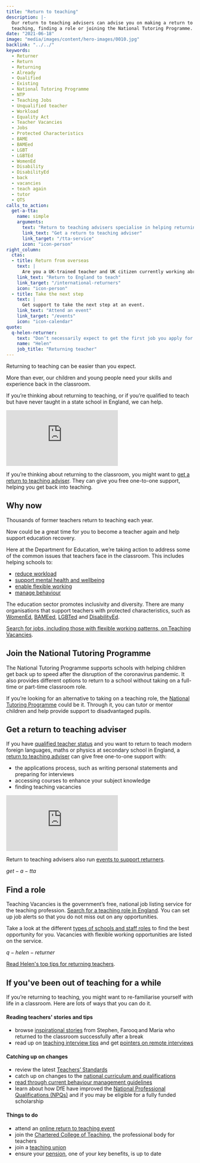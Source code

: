 ```yaml
---
title: "Return to teaching"
description: |-
  Our return to teaching advisers can advise you on making a return to
  teaching, finding a role or joining the National Tutoring Programme.
date: "2021-06-18"
image: "media/images/content/hero-images/0010.jpg"
backlink: "../../"
keywords:
  - Returner
  - Return
  - Returning
  - Already
  - Qualified
  - Existing
  - National Tutoring Programme
  - NTP
  - Teaching Jobs
  - Unqualified teacher
  - Workload
  - Equality Act
  - Teacher Vacancies
  - Jobs
  - Protected Characteristics
  - BAME
  - BAMEed
  - LGBT
  - LGBTEd
  - WomenEd
  - Disability
  - DisabilityEd
  - back
  - vacancies
  - teach again
  - tutor
  - QTS
calls_to_action:
  get-a-tta:
    name: simple
    arguments:
      text: "Return to teaching advisers specialise in helping returning teachers with qualified teacher status (QTS) get back into the classroom."
      link_text: "Get a return to teaching adviser"
      link_target: "/tta-service"
      icon: "icon-person"
right_column:
  ctas:
  - title: Return from overseas
    text: |
      Are you a UK-trained teacher and UK citizen currently working abroad?
    link_text: "Return to England to teach"
    link_target: "/international-returners"
    icon: "icon-person"
  - title: Take the next step
    text: |
      Get support to take the next step at an event.
    link_text: "Attend an event"
    link_target: "/events"
    icon: "icon-calendar"
quote:
  q-helen-returner:
    text: "Don’t necessarily expect to get the first job you apply for and don’t get disheartened if you’re not successful."
    name: "Helen"
    job_title: "Returning teacher"
---
```


Returning to teaching can be easier than you expect.

More than ever, our children and young people need your skills and experience back in the classroom.  

If you’re thinking about returning to teaching, or if you’re qualified to teach but have never taught in a state school in England, we can help.  

<div data-controller="aspect-ratio" data-aspect-ratio-width-value="560" data-aspect-ratio-height-value="290">
  <iframe 
    loading="lazy"
    src="https://www.youtube-nocookie.com/embed/_oQ4DTXkGHk" 
    frameborder="0" 
    allow="autoplay; encrypted-media" 
    allowfullscreen
  ></iframe>
</div>

If you’re thinking about returning to the classroom, you might want to [get a return to teaching adviser](https://adviser-getintoteaching.education.gov.uk/). They can give you free one-to-one support, helping you get back into teaching. 

## Why now

Thousands of former teachers return to teaching each year.

Now could be a great time for you to become a teacher again and help support education recovery.

Here at the Department for Education, we’re taking action to address some of the common issues that teachers face in the classroom. This includes helping schools to:

* [reduce workload](https://www.gov.uk/guidance/school-workload-reduction-toolkit)
* [support mental health and wellbeing](https://www.gov.uk/guidance/education-staff-wellbeing-charter)
* [enable flexible working](https://www.gov.uk/government/collections/flexible-working-resources-for-teachers-and-schools)
* [manage behaviour](https://www.gov.uk/guidance/behaviour-hubs)

The education sector promotes inclusivity and diversity. There are many organisations that support teachers with protected characteristics, such as [WomenEd](https://www.womened.org/), [BAMEed](https://www.bameednetwork.com/), [LGBTed](http://www.outteacher.org/) and [DisabilityEd](https://www.twitter.com/disability_ed).

[Search for jobs, including those with flexible working patterns, on Teaching Vacancies](https://teaching-vacancies.service.gov.uk/).

## Join the National Tutoring Programme

The National Tutoring Programme supports schools with helping children get back up to speed after the disruption of the coronavirus pandemic. It also provides different options to return to a school without taking on a full-time or part-time classroom role. 

If you’re looking for an alternative to taking on a teaching role, the [National Tutoring Programme](https://nationaltutoring.org.uk/) could be it. Through it, you can tutor or mentor children and help provide support to disadvantaged pupils.

## Get a return to teaching adviser

If you have [qualified teacher status](https://www.gov.uk/guidance/qualified-teacher-status-qts) and you want to return to teach modern foreign languages, maths or physics at secondary school in England, a [return to teaching adviser](https://adviser-getintoteaching.education.gov.uk/) can give free one-to-one support with:

* the applications process, such as writing personal statements and preparing for interviews
* accessing courses to enhance your subject knowledge
* finding teaching vacancies

<div data-controller="aspect-ratio" data-aspect-ratio-width-value="560" data-aspect-ratio-height-value="290">
  <iframe 
    loading="lazy"
    src="https://www.youtube-nocookie.com/embed/2NrLm_XId4k" 
    frameborder="0" 
    allow="autoplay; encrypted-media" 
    allowfullscreen
  ></iframe>
</div>

Return to teaching advisers also run [events to support returners](/event-categories/online-q-as).

$get-a-tta$

## Find a role

Teaching Vacancies is the government’s free, national job listing service for the teaching profession. [Search for a teaching role in England](https://teaching-vacancies.service.gov.uk/).
You can set up job alerts so that you do not miss out on any opportunities.

Take a look at the different [types of schools and staff roles](https://www.gov.uk/types-of-school)
to find the best opportunity for you. Vacancies with flexible working opportunities are listed on the service.

$q-helen-returner$

[Read Helen's top tips for returning teachers](/my-story-into-teaching/returners/top-tips-for-returning-teachers).

## If you've been out of teaching for a while

If you’re returning to teaching, you might want to re-familiarise yourself with life in a classroom. Here are lots of ways that you can do it.

#### Reading teachers' stories and tips

* browse [inspirational stories](https://getintoteaching.education.gov.uk/blog/tag/returning-to-teaching) from Stephen, Farooq and Maria who returned to the classroom successfully after a break
* read up on [teaching interview tips](https://www.teachertoolkit.co.uk/2019/04/04/job-interviews) and get [pointers on remote interviews](https://www.tes.com/news/coronavirus-10-tips-acing-remote-job-interview)

#### Catching up on changes

* review the latest [Teachers’ Standards](https://www.gov.uk/government/publications/teachers-standards)
* catch up on changes to the [national curriculum and qualifications](https://www.gov.uk/topic/schools-colleges-childrens-services/curriculum-qualifications)
* [read through current behaviour management guidelines](https://www.gov.uk/government/publications/behaviour-and-discipline-in-schools)
* learn about how DfE have improved the [National Professional Qualifications (NPQs)](https://www.gov.uk/government/publications/national-professional-qualifications-npqs-reforms/national-professional-qualifications-npqs-reforms) and if you may be eligible for a fully funded scholarship 

#### Things to do

* attend an [online return to teaching event](/event-categories/online-q-as)
* join the [Chartered College of Teaching](https://chartered.college/), the
  professional body for teachers
* join a [teaching union](https://www.tes.com/jobs/careers-advice/pay-and-conditions/which-teachers-union)
* ensure your [pension](https://www.teacherspensions.co.uk/members/working-life/life-events/moving-abroad.aspx), one of your key benefits, is up to date
